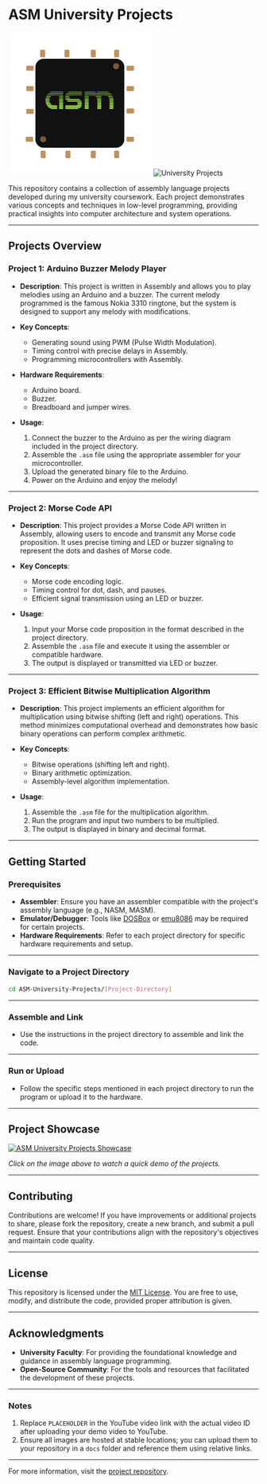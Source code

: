 # ASM University Projects

![Assembly Language](https://raw.githubusercontent.com/github/explore/main/topics/assembly/assembly.png)
![University Projects](https://upload.wikimedia.org/wikipedia/commons/thumb/4/4a/Commons-logo.svg/1200px-Commons-logo.svg.png)

This repository contains a collection of assembly language projects developed during my university coursework. Each project demonstrates various concepts and techniques in low-level programming, providing practical insights into computer architecture and system operations.

---

## Projects Overview

### Project 1: Arduino Buzzer Melody Player

- **Description**: 
  This project is written in Assembly and allows you to play melodies using an Arduino and a buzzer. The current melody programmed is the famous Nokia 3310 ringtone, but the system is designed to support any melody with modifications.
  
- **Key Concepts**:
  - Generating sound using PWM (Pulse Width Modulation).
  - Timing control with precise delays in Assembly.
  - Programming microcontrollers with Assembly.
  
- **Hardware Requirements**:
  - Arduino board.
  - Buzzer.
  - Breadboard and jumper wires.
  
- **Usage**:
  1. Connect the buzzer to the Arduino as per the wiring diagram included in the project directory.
  2. Assemble the `.asm` file using the appropriate assembler for your microcontroller.
  3. Upload the generated binary file to the Arduino.
  4. Power on the Arduino and enjoy the melody!

---

### Project 2: Morse Code API

- **Description**: 
  This project provides a Morse Code API written in Assembly, allowing users to encode and transmit any Morse code proposition. It uses precise timing and LED or buzzer signaling to represent the dots and dashes of Morse code.

- **Key Concepts**:
  - Morse code encoding logic.
  - Timing control for dot, dash, and pauses.
  - Efficient signal transmission using an LED or buzzer.
  
- **Usage**:
  1. Input your Morse code proposition in the format described in the project directory.
  2. Assemble the `.asm` file and execute it using the assembler or compatible hardware.
  3. The output is displayed or transmitted via LED or buzzer.

---

### Project 3: Efficient Bitwise Multiplication Algorithm

- **Description**: 
  This project implements an efficient algorithm for multiplication using bitwise shifting (left and right) operations. This method minimizes computational overhead and demonstrates how basic binary operations can perform complex arithmetic.

- **Key Concepts**:
  - Bitwise operations (shifting left and right).
  - Binary arithmetic optimization.
  - Assembly-level algorithm implementation.

- **Usage**:
  1. Assemble the `.asm` file for the multiplication algorithm.
  2. Run the program and input two numbers to be multiplied.
  3. The output is displayed in binary and decimal format.

---

## Getting Started

### Prerequisites

- **Assembler**: Ensure you have an assembler compatible with the project's assembly language (e.g., NASM, MASM).
- **Emulator/Debugger**: Tools like [DOSBox](https://www.dosbox.com/) or [emu8086](http://www.emu8086.com/) may be required for certain projects.
- **Hardware Requirements**: Refer to each project directory for specific hardware requirements and setup.

---

### Navigate to a Project Directory
```bash
cd ASM-University-Projects/[Project-Directory]
```

---

### Assemble and Link

- Use the instructions in the project directory to assemble and link the code.

---

### Run or Upload

- Follow the specific steps mentioned in each project directory to run the program or upload it to the hardware.

---

## Project Showcase

[![ASM University Projects Showcase](https://youtu.be/Nj5aIHk4Dec)](https://youtu.be/Nj5aIHk4Dec)

*Click on the image above to watch a quick demo of the projects.*

---

## Contributing

Contributions are welcome! If you have improvements or additional projects to share, please fork the repository, create a new branch, and submit a pull request. Ensure that your contributions align with the repository's objectives and maintain code quality.

---

## License

This repository is licensed under the [MIT License](LICENSE). You are free to use, modify, and distribute the code, provided proper attribution is given.

---

## Acknowledgments

- **University Faculty**: For providing the foundational knowledge and guidance in assembly language programming.
- **Open-Source Community**: For the tools and resources that facilitated the development of these projects.

---

### Notes

1. Replace `PLACEHOLDER` in the YouTube video link with the actual video ID after uploading your demo video to YouTube.
2. Ensure all images are hosted at stable locations; you can upload them to your repository in a `docs` folder and reference them using relative links.

---

For more information, visit the [project repository](https://github.com/Strife-01/ASM-University-Projects).
